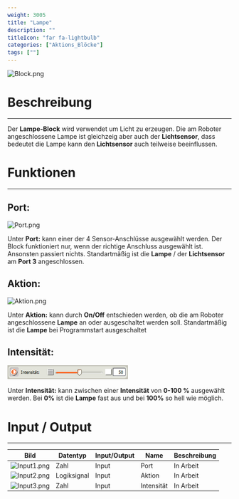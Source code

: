 ```yaml
---
weight: 3005
title: "Lampe"
description: ""
titleIcon: "far fa-lightbulb"
categories: ["Aktions_Blöcke"]
tags: [""]
---
```


![Block.png](/images/nxt-images/Kapitel%202%20Aktion%20Bl%C3%B6cke/2.6%20Lampe/Block.png)

# Beschreibung
---

Der **Lampe-Block** wird verwendet um Licht zu erzeugen. Die am Roboter angeschlossene Lampe ist gleichzeig aber auch der **Lichtsensor**, dass bedeutet die Lampe kann den **Lichtsensor** auch teilweise beeinflussen.

# Funktionen
---

## Port:

![Port.png](/images/nxt-images/Kapitel%202%20Aktion%20Bl%C3%B6cke/2.5%20Farblampe/Port.png)


Unter **Port:** kann einer der 4 Sensor-Anschlüsse ausgewählt werden. Der Block funktioniert nur, wenn der richtige Anschluss ausgewählt ist. Ansonsten passiert nichts. Standartmäßig ist die **Lampe** / der **Lichtsensor** am **Port 3** angeschlossen.


## Aktion:

![Aktion.png](/images/nxt-images/Kapitel%202%20Aktion%20Bl%C3%B6cke/2.5%20Farblampe/Aktion.png)


Unter **Aktion:** kann durch **On/Off** entschieden werden, ob die am Roboter angeschlossene **Lampe** an oder ausgeschaltet werden soll. Standartmäßig ist die **Lampe** bei Programmstart ausgeschaltet
## Intensität:

![Intensität.png](/images/nxt-images/Kapitel%202%20Aktion%20Bl%C3%B6cke/2.6%20Lampe/Intensit%C3%A4t.png)

Unter **Intensität:** kann zwischen einer **Intensität** von **0-100 %** ausgewählt werden. Bei **0%** ist die **Lampe** fast aus und bei **100%** so hell wie möglich.

# Input / Output
---

| Bild                                                                                             | Datentyp    | Input/Output | Name     |Beschreibung|
| ------------------------------------------------------------------------------------------------ | ------------| ------------ |----------|------------|
| ![Input1.png](/images/nxt-images/Kapitel%202%20Aktion%20Bl%C3%B6cke/2.5%20Farblampe/Input1.png)  | Zahl        | Input  | Port        | In Arbeit 
| ![Input2.png](/images/nxt-images/Kapitel%202%20Aktion%20Bl%C3%B6cke/2.5%20Farblampe/Input2.png)  | Logiksignal | Input  | Aktion      | In Arbeit
| ![Input3.png](/images/nxt-images/Kapitel%202%20Aktion%20Bl%C3%B6cke/2.6%20Lampe/Input3.png)      | Zahl        | Input  | Intensität  | In Arbeit
